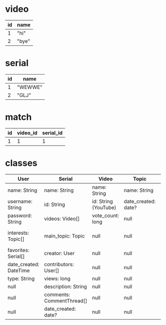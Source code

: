 # video

| id | name |
| -- | -- |
| 1 | "hi" |
| 2 | "bye" |

# serial

| id | name |
| -- | -- |
| 1 | "WEWWE" |
| 2 | "GLJ" |


# match

| id | video_id | serial_id |
| -- | -- | -- |
| 1 | 1 | 1 |

# classes

| User | Serial | Video | Topic | CommentThread |
| -- | -- | -- | -- | -- |
| name: String | name: String | name: String | name: String | user: User |
| username: String | id: String | id: String (YouTube) | date_created: date? | date_created: date? |
| password: String | videos: Video[] | vote_count: long | null | comment: String |
| interests: Topic[] | main_topic: Topic | null | null | comment_replies: maybe CommentReply |
| favorites: Serial[] | creator: User | null | null | null |
| date_created: DateTime | contributors: User[] | null | null | null |
| type: String | views: long | null | null | null |
| null | description: String | null | null | null |
| null | comments: CommentThread[] | null | null | null |
| null | date_created: date? | null | null | null |
